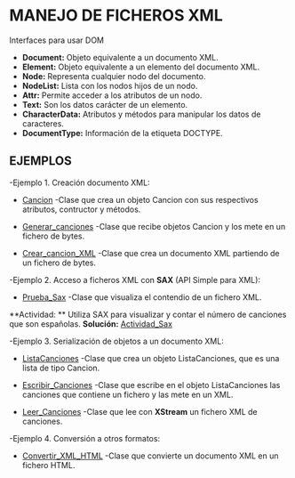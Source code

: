 # MANEJO DE FICHEROS XML

Interfaces para usar DOM

- **Document:** Objeto equivalente a un documento XML.
- **Element:** Objeto equivalente a un elemento del documento XML.
- **Node:** Representa cualquier nodo del documento.
- **NodeList:** Lista con los nodos hijos de un nodo.
- **Attr:** Permite acceder a los atributos de un nodo.
- **Text:** Son los datos carácter de un elemento.
- **CharacterData:** Atributos y métodos para manipular los datos de caracteres.
- **DocumentType:** Información de la etiqueta DOCTYPE.

## EJEMPLOS

-Ejemplo 1. Creación documento XML:

- [Cancion](https://github.com/Jorgechue10/AccesoDatos/blob/master/Unidad_01_Ficheros/P05_Ficheros_XML/EJ_1_1_Cancion.java)
-Clase que crea un objeto Cancion con sus respectivos atributos, contructor y métodos.


- [Generar_canciones](https://github.com/Jorgechue10/AccesoDatos/blob/master/Unidad_01_Ficheros/P05_Ficheros_XML/EJ_1_2_Generar_canciones.java)
-Clase que recibe objetos Cancion y los mete en un fichero de bytes.


- [Crear_cancion_XML](https://github.com/Jorgechue10/AccesoDatos/blob/master/Unidad_01_Ficheros/P05_Ficheros_XML/EJ_1_3_Crear_cancion_XML.java)
-Clase que crea un documento XML partiendo de un fichero de bytes.

-Ejemplo 2. Acceso a ficheros XML con **SAX** (API Simple para XML):

- [Prueba_Sax](https://github.com/Jorgechue10/AccesoDatos/blob/master/Unidad_01_Ficheros/P05_Ficheros_XML/EJ_2_1_PruebaSax.java)
-Clase que visualiza el contendio de un fichero XML.


**Actividad: ** Utiliza SAX para visualizar y contar el número de canciones que son españolas. **Solución:** [Actividad_Sax](https://github.com/Jorgechue10/AccesoDatos/blob/master/Unidad_01_Ficheros/P05_Ficheros_XML/EJ_2_2_ActividadSax.java)

-Ejemplo 3. Serialización de objetos a un documento XML:

- [ListaCanciones](https://github.com/Jorgechue10/AccesoDatos/blob/master/Unidad_01_Ficheros/P05_Ficheros_XML/EJ_3_1_ListaCanciones.java)
-Clase que crea un objeto ListaCanciones, que es una lista de tipo Cancion.


- [Escribir_Canciones](https://github.com/Jorgechue10/AccesoDatos/blob/master/Unidad_01_Ficheros/P05_Ficheros_XML/EJ_3_2_EscribirCanciones.java)
-Clase que escribe en el objeto ListaCanciones las canciones que contiene un fichero y las mete en un XML.


- [Leer_Canciones](https://github.com/Jorgechue10/AccesoDatos/blob/master/Unidad_01_Ficheros/P05_Ficheros_XML/EJ_3_3_LeerCanciones.java)
-Clase que lee con **XStream** un fichero XML de canciones.

-Ejemplo 4. Conversión a otros formatos:

- [Convertir_XML_HTML](https://github.com/Jorgechue10/AccesoDatos/blob/master/Unidad_01_Ficheros/P05_Ficheros_XML/EJ_4_Convertir_XML_HTML.java)
-Clase que convierte un documento XML en un fichero HTML.